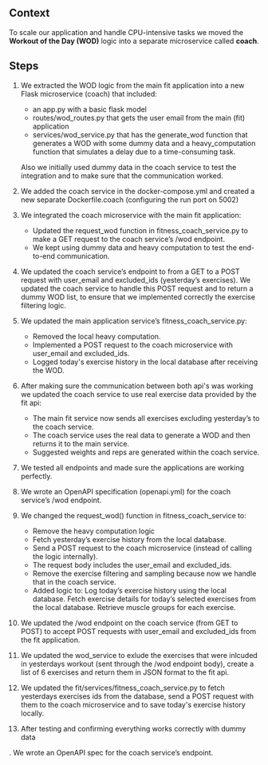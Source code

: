 ## Context

To scale our application and handle CPU-intensive tasks we moved the **Workout of the Day (WOD)** logic into a separate microservice called **coach**.

## Steps

1. We extracted the WOD logic from the main fit application into a new Flask microservice (coach) that included:
    - an app.py with a basic flask model
    - routes/wod_routes.py that gets the user email from the main (fit) application
    - services/wod_service.py that has the generate_wod function that generates a WOD with some dummy data and a heavy_computation function that simulates a delay due to a time-consuming task.

    Also we initially used dummy data in the coach service to test the integration and to make sure that the communication worked.

2. We added the coach service in the docker-compose.yml and created a new separate Dockerfile.coach (configuring the run port on 5002)

3. We integrated the coach microservice with the main fit application:
    - Updated the request_wod function in fitness_coach_service.py to make a GET request to the coach service’s /wod endpoint.
    - We kept using dummy data and heavy computation to test the end-to-end communication.

4. We updated the coach service’s endpoint to from a GET to a POST request with user_email and excluded_ids (yesterday’s exercises). We updated the coach service to handle this POST request and to return a dummy WOD list, to ensure that we implemented correctly the exercise filtering logic.

5. We updated the main application service’s fitness_coach_service.py:
    - Removed the local heavy computation.
    - Implemented a POST request to the coach microservice with user_email and excluded_ids.
    - Logged today's exercise history in the local database after receiving the WOD.

6. After making sure the communication between both api's was working we updated the coach service to use real exercise data provided by the fit api:
    - The main fit service now sends all exercises excluding yesterday’s to the coach service.
    - The coach service uses the real data to generate a WOD and then returns it to the main service.
    - Suggested weights and reps are generated within the coach service.

7. We tested all endpoints and made sure the applications are working perfectly.

8. We wrote an OpenAPI specification (openapi.yml) for the coach service’s /wod endpoint.



4. We changed the request_wod() function in fitness_coach_service to:
    - Remove the heavy computation logic
    - Fetch yesterday’s exercise history from the local database.
    - Send a POST request to the coach microservice (instead of calling the logic internally).
    - The request body includes the user_email and excluded_ids.
    - Remove the exercise filtering and sampling because now we handle that in the coach service.
    - Added logic to:
        Log today’s exercise history using the local database.
        Fetch exercise details for today’s selected exercises from the local database.
        Retrieve muscle groups for each exercise.

3. We updated the /wod endpoint on the coach service (from GET to POST) to accept POST requests with user_email and excluded_ids from the fit application.

4. We updated the wod_service to exlude the exercises that were inlcuded in yesterdays workout (sent through the /wod endpoint body), create a list of 6 exercises and return them in JSON format to the fit api.

5. We updated the fit/services/fitness_coach_service.py to fetch yesterdays exercises ids from the database, send a POST request with them to the coach microservice and to save today's exercise history locally.

6. After testing and confirming everything works correctly with dummy data 

. We wrote an OpenAPI spec for the coach service’s endpoint.